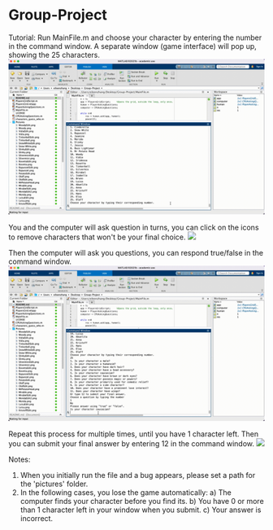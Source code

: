 # Group-Project

Tutorial:
Run MainFile.m and choose your character by entering the number in the command window.
A separate window (game interface) will pop up, showing the 25 characters.
![](gifs/demo1.gif)

You and the computer will ask question in turns, you can click on the icons to remove characters that won't be your final choice.
![](gifs/demo2.gif)

Then the computer will ask you questions, you can respond true/false in the command window.
![](gifs/demo3.gif)

Repeat this process for multiple times, until you have 1 character left.
Then you can submit your final answer by entering 12 in the command window.
![](gifs/demo4.gif)


Notes:
1. When you initially run the file and a bug appears, please set a path for the 'pictures' folder.
2. In the following cases, you lose the game automatically:
    a) The computer finds your character before you find its.
    b) You have 0 or more than 1 character left in your window when you submit.
    c) Your answer is incorrect.
